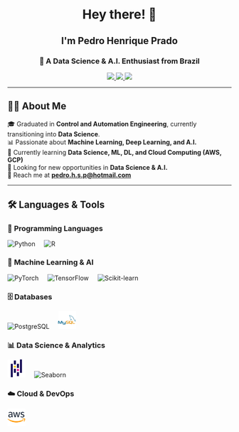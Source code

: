 <h1 align="center">Hey there! 👋</h1>
<h2 align="center">I'm Pedro Henrique Prado</h2>
<h3 align="center">🚀 A Data Science & A.I. Enthusiast from Brazil</h3>

<p align="center">
  <a href="https://www.linkedin.com/in/pedro-prado-34369a1b5" target="_blank">
    <img src="https://img.shields.io/badge/LinkedIn-0077B5?style=for-the-badge&logo=linkedin&logoColor=white"/>
  </a>
  <a href="https://github.com/pedrohsprado" target="_blank">
    <img src="https://img.shields.io/badge/GitHub-181717?style=for-the-badge&logo=github&logoColor=white"/>
  </a>
  <a href="https://www.instagram.com/pedrohs.prado" target="_blank">
    <img src="https://img.shields.io/badge/Instagram-E4405F?style=for-the-badge&logo=instagram&logoColor=white"/>
  </a>
</p>

---

## 🧑‍💻 **About Me**
🎓 Graduated in **Control and Automation Engineering**, currently transitioning into **Data Science**.  
📊 Passionate about **Machine Learning, Deep Learning, and A.I.**  
🌱 Currently learning **Data Science, ML, DL, and Cloud Computing (AWS, GCP)**  
🚀 Looking for new opportunities in **Data Science & A.I.**  
📩 Reach me at **pedro.h.s.p@hotmail.com**  

---

## 🛠 **Languages & Tools**
### 📌 **Programming Languages**
<div align="left">
  <img src="https://cdn.jsdelivr.net/gh/devicons/devicon/icons/python/python-original.svg" height="40" alt="Python"/>
  <img width="12"/>
  <img src="https://cdn.jsdelivr.net/gh/devicons/devicon/icons/r/r-original.svg" height="40" alt="R"/>
</div>

### 🤖 **Machine Learning & AI**
<div align="left">
  <img src="https://www.vectorlogo.zone/logos/pytorch/pytorch-icon.svg" height="40" alt="PyTorch"/>
  <img width="12"/>
  <img src="https://www.vectorlogo.zone/logos/tensorflow/tensorflow-icon.svg" height="40" alt="TensorFlow"/>
  <img width="12"/>
  <img src="https://upload.wikimedia.org/wikipedia/commons/0/05/Scikit_learn_logo_small.svg" height="40" alt="Scikit-learn"/>
</div>

### 🗄️ **Databases**
<div align="left">
  <img src="https://cdn.jsdelivr.net/gh/devicons/devicon/icons/postgresql/postgresql-original.svg" height="40" alt="PostgreSQL"/>
  <img width="12"/>
  <img src="https://raw.githubusercontent.com/devicons/devicon/master/icons/mysql/mysql-original-wordmark.svg" height="40" alt="MySQL"/>
</div>

### 📊 **Data Science & Analytics**
<div align="left">
  <img src="https://raw.githubusercontent.com/devicons/devicon/2ae2a900d2f041da66e950e4d48052658d850630/icons/pandas/pandas-original.svg" height="40" alt="Pandas"/>
  <img width="12"/>
  <img src="https://seaborn.pydata.org/_images/logo-mark-lightbg.svg" height="40" alt="Seaborn"/>
</div>

### ☁️ **Cloud & DevOps**
<div align="left">
  <img src="https://raw.githubusercontent.com/devicons/devicon/master/icons/amazonwebservices/amazonwebservices-original-wordmark.svg" height="40" alt="AWS"/>
</div>




